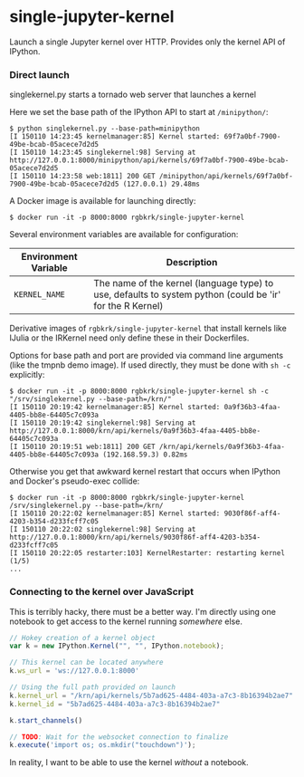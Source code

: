 # single-jupyter-kernel

Launch a single Jupyter kernel over HTTP. Provides only the kernel API of IPython.

### Direct launch

singlekernel.py starts a tornado web server that launches a kernel

Here we set the base path of the IPython API to start at `/minipython/`:

```console
$ python singlekernel.py --base-path=minipython
[I 150110 14:23:45 kernelmanager:85] Kernel started: 69f7a0bf-7900-49be-bcab-05acece7d2d5
[I 150110 14:23:45 singlekernel:98] Serving at http://127.0.0.1:8000/minipython/api/kernels/69f7a0bf-7900-49be-bcab-05acece7d2d5
[I 150110 14:23:58 web:1811] 200 GET /minipython/api/kernels/69f7a0bf-7900-49be-bcab-05acece7d2d5 (127.0.0.1) 29.48ms
```

A Docker image is available for launching directly:

```
$ docker run -it -p 8000:8000 rgbkrk/single-jupyter-kernel
```

Several environment variables are available for configuration:

Environment Variable | Description
---------------------|----------------------------------------------------------------------------------------------------------
`KERNEL_NAME`        | The name of the kernel (language type) to use, defaults to system python (could be 'ir' for the R Kernel)

Derivative images of `rgbkrk/single-jupyter-kernel` that install kernels like IJulia or the IRKernel need only define these in their Dockerfiles.

Options for base path and port are provided via command line arguments (like the tmpnb demo image). If used directly, they must be done with `sh -c` explicitly:

```console
$ docker run -it -p 8000:8000 rgbkrk/single-jupyter-kernel sh -c "/srv/singlekernel.py --base-path=/krn/"
[I 150110 20:19:42 kernelmanager:85] Kernel started: 0a9f36b3-4faa-4405-bb8e-64405c7c093a
[I 150110 20:19:42 singlekernel:98] Serving at http://127.0.0.1:8000/krn/api/kernels/0a9f36b3-4faa-4405-bb8e-64405c7c093a
[I 150110 20:19:51 web:1811] 200 GET /krn/api/kernels/0a9f36b3-4faa-4405-bb8e-64405c7c093a (192.168.59.3) 0.82ms
```

Otherwise you get that awkward kernel restart that occurs when IPython and Docker's pseudo-exec collide:

```console
$ docker run -it -p 8000:8000 rgbkrk/single-jupyter-kernel /srv/singlekernel.py --base-path=/krn/
[I 150110 20:22:02 kernelmanager:85] Kernel started: 9030f86f-aff4-4203-b354-d233fcff7c05
[I 150110 20:22:02 singlekernel:98] Serving at http://127.0.0.1:8000/krn/api/kernels/9030f86f-aff4-4203-b354-d233fcff7c05
[I 150110 20:22:05 restarter:103] KernelRestarter: restarting kernel (1/5)
...
```

### Connecting to the kernel over JavaScript

This is terribly hacky, there must be a better way. I'm directly using one notebook to get access to the kernel running *somewhere* else.

```JavaScript
// Hokey creation of a kernel object
var k = new IPython.Kernel("", "", IPython.notebook);

// This kernel can be located anywhere
k.ws_url = 'ws://127.0.0.1:8000'

// Using the full path provided on launch
k.kernel_url = "/krn/api/kernels/5b7ad625-4484-403a-a7c3-8b16394b2ae7"
k.kernel_id = "5b7ad625-4484-403a-a7c3-8b16394b2ae7"

k.start_channels()

// TODO: Wait for the websocket connection to finalize
k.execute('import os; os.mkdir("touchdown")');
```

In reality, I want to be able to use the kernel *without* a notebook.
